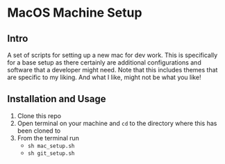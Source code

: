 # MacOS Machine Setup

## Intro

A set of scripts for setting up a new mac for dev work. This is specifically for a base setup as there certainly are additional configurations and software that a developer might need. Note that this includes themes that are specific to my liking. And what I like, might not be what you like!

## Installation and Usage

1. Clone this repo
2. Open terminal on your machine and `cd` to the directory where this has been cloned to
3. From the terminal run
   - `sh mac_setup.sh`
   - `sh git_setup.sh`
